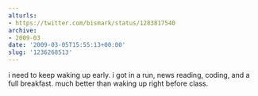 ```yaml
---
alturls:
- https://twitter.com/bismark/status/1283817540
archive:
- 2009-03
date: '2009-03-05T15:55:13+00:00'
slug: '1236268513'
---
```


i need to keep waking up early. i got in a run, news reading, coding, and a full breakfast.  much better than waking up right before class.

